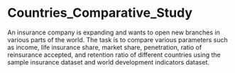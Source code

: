 # Countries_Comparative_Study
An insurance company is expanding and wants to open new branches in various parts of the world. The task is to compare various parameters such as income, life insurance share, market share, penetration, ratio of reinsurance accepted, and retention ratio of different countries using the sample insurance dataset and world development indicators dataset.
